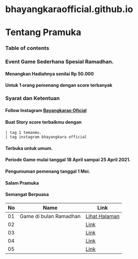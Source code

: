 # bhayangkaraofficial.github.io
# Tentang Pramuka
### Table of contents

### Event Game Sederhana Spesial Ramadhan.
#### Menangkan Hadiahnya senilai Rp 50.000 
#### Untuk 1 orang pemenang dengan score terbanyak

### Syarat dan Ketentuan 
#### Follow Instagram [Bayangkarao Oficial](http://instagram.com/bayangkaraofficial)
#### Buat Story score terbaikmu dengan 

    | tag 1 temanmu.
    | tag instagram bhayangkara official
#### Terbuka untuk umum.
#### Periode Game mulai tanggal 18 April sampai 25 April 2021.
#### Pengumuman pemenang tanggal 1 Mei.

#### Salam Pramuka
#### Semangat Berpuasa

|  No  |  Name  | Link  |
|------|----------------|--------------|
|  01  | Game di bulan Ramadhan	  |[Lihat Halaman](https://bhayangkaraofficial.github.io/game/dist/index.html)|	         
|  02  | 	  |[Link]()|
|  03  | 	          |[Link]()|	 
|  04  | 		      |[Link]()|	      
|  05  | 			  |[Link]()|		



